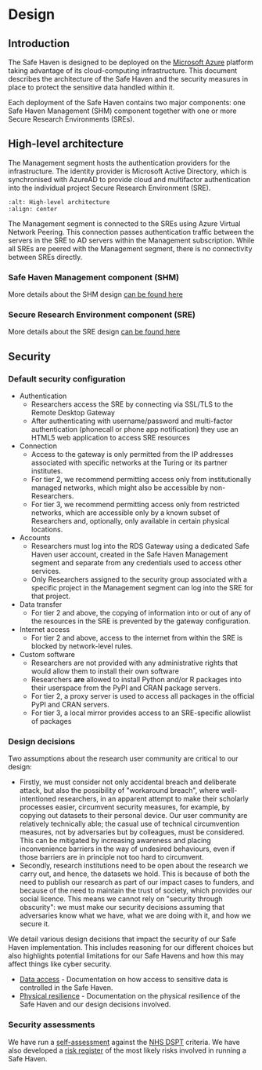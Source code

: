 # Design

## Introduction

The Safe Haven is designed to be deployed on the [Microsoft Azure](https://azure.microsoft.com/en-gb/) platform taking advantage of its cloud-computing infrastructure.
This document describes the architecture of the Safe Haven and the security measures in place to protect the sensitive data handled within it.

Each deployment of the Safe Haven contains two major components: one Safe Haven Management (SHM) component together with one or more Secure Research Environments (SREs).

## High-level architecture

The Management segment hosts the authentication providers for the infrastructure.
The identity provider is Microsoft Active Directory, which is synchronised with AzureAD to provide cloud and multifactor authentication into the individual project Secure Research Environment (SRE).

```{image} safe_haven_architecture.png
:alt: High-level architecture
:align: center
```

The Management segment is connected to the SREs using Azure Virtual Network Peering. This connection passes authentication traffic between the servers in the SRE to AD servers within the Management subscription. While all SREs are peered with the Management segment, there is no connectivity between SREs directly.

### Safe Haven Management component (SHM)

More details about the SHM design [can be found here](implementation/shm_details.md)

### Secure Research Environment component (SRE)

More details about the SRE design [can be found here](implementation/sre_details.md)

## Security

### Default security configuration

- Authentication
  - Researchers access the SRE by connecting via SSL/TLS to the Remote Desktop Gateway
  - After authenticating with username/password and multi-factor authentication (phonecall or phone app notification) they use an HTML5 web application to access SRE resources
- Connection
  - Access to the gateway is only permitted from the IP addresses associated with specific networks at the Turing or its partner institutes.
  - For tier 2, we recommend permitting access only from institutionally managed networks, which might also be accessible by non-Researchers.
  - For tier 3, we recommend permitting access only from restricted networks, which are accessible only by a known subset of Researchers and, optionally, only available in certain physical locations.
- Accounts
  - Researchers must log into the RDS Gateway using a dedicated Safe Haven user account, created in the Safe Haven Management segment and separate from any credentials used to access other services.
  - Only Researchers assigned to the security group associated with a specific project in the Management segment can log into the SRE for that project.
- Data transfer
  - For tier 2 and above, the copying of information into or out of any of the resources in the SRE is prevented by the gateway configuration.
- Internet access
  - For tier 2 and above, access to the internet from within the SRE is blocked by network-level rules.
- Custom software
  - Researchers are not provided with any administrative rights that would allow them to install their own software
  - Researchers **are** allowed to install Python and/or R packages into their userspace from the PyPI and CRAN package servers.
  - For tier 2, a proxy server is used to access all packages in the official PyPI and CRAN servers.
  - For tier 3, a local mirror provides access to an SRE-specific allowlist of packages

### Design decisions

Two assumptions about the research user community are critical to our design:

- Firstly, we must consider not only accidental breach and deliberate attack, but also the possibility of "workaround breach", where well-intentioned researchers, in an apparent attempt to make their scholarly processes easier, circumvent security measures, for example, by copying out datasets to their personal device. Our user community are relatively technically able; the casual use of technical circumvention measures, not by adversaries but by colleagues, must be considered. This can be mitigated by increasing awareness and placing inconvenience barriers in the way of undesired behaviours, even if those barriers are in principle not too hard to circumvent.
- Secondly, research institutions need to be open about the research we carry out, and hence, the datasets we hold. This is because of both the need to publish our research as part of our impact cases to funders, and because of the need to maintain the trust of society, which provides our social licence. This means we cannot rely on "security through obscurity": we must make our security decisions assuming that adversaries know what we have, what we are doing with it, and how we secure it.

We detail various design decisions that impact the security of our Safe Haven implementation.
This includes reasoning for our different choices but also highlights potential limitations for our Safe Havens and how this may affect things like cyber security.

- [Data access](security_decisions/data_access.md) - Documentation on how access to sensitive data is controlled in the Safe Haven.
- [Physical resilience](security_decisions/physical_resilence_and_availability.md) - Documentation on the physical resilience of the Safe Haven and our design decisions involved.

### Security assessments

We have run a [self-assessment](certifications/DSPT.md) against the [NHS DSPT](https://www.dsptoolkit.nhs.uk/) criteria.
We have also developed a [risk register](certifications/risk_register.md) of the most likely risks involved in running a Safe Haven.


